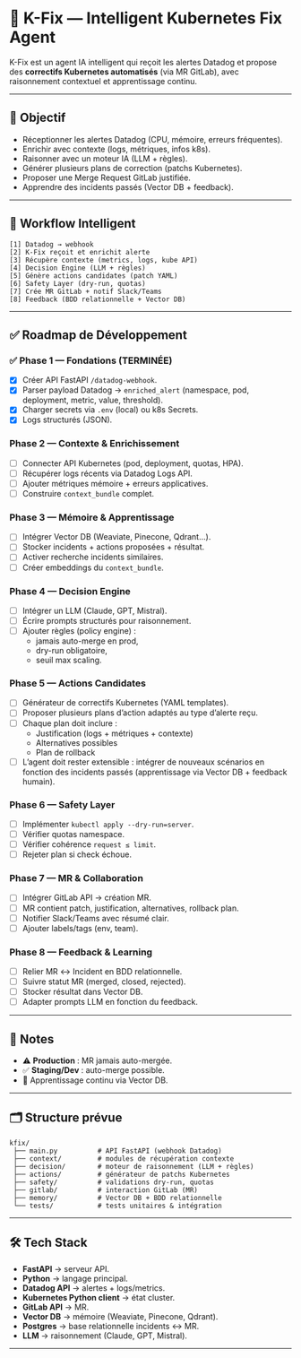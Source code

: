 # 🤖 K-Fix — Intelligent Kubernetes Fix Agent

K-Fix est un agent IA intelligent qui reçoit les alertes Datadog et propose des **correctifs Kubernetes automatisés** (via MR GitLab), avec raisonnement contextuel et apprentissage continu.

---

## 🎯 Objectif

- Réceptionner les alertes Datadog (CPU, mémoire, erreurs fréquentes).
- Enrichir avec contexte (logs, métriques, infos k8s).
- Raisonner avec un moteur IA (LLM + règles).
- Générer plusieurs plans de correction (patchs Kubernetes).
- Proposer une Merge Request GitLab justifiée.
- Apprendre des incidents passés (Vector DB + feedback).

---

## 🚀 Workflow Intelligent

```text
[1] Datadog → webhook
[2] K-Fix reçoit et enrichit alerte
[3] Récupère contexte (metrics, logs, kube API)
[4] Decision Engine (LLM + règles)
[5] Génère actions candidates (patch YAML)
[6] Safety Layer (dry-run, quotas)
[7] Crée MR GitLab + notif Slack/Teams
[8] Feedback (BDD relationnelle + Vector DB)
```

---

## ✅ Roadmap de Développement

### ✅ Phase 1 — Fondations (TERMINÉE)
- [x] Créer API FastAPI `/datadog-webhook`.
- [x] Parser payload Datadog → `enriched_alert` (namespace, pod, deployment, metric, value, threshold).
- [x] Charger secrets via `.env` (local) ou k8s Secrets.
- [x] Logs structurés (JSON).

### Phase 2 — Contexte & Enrichissement
- [ ] Connecter API Kubernetes (pod, deployment, quotas, HPA).
- [ ] Récupérer logs récents via Datadog Logs API.
- [ ] Ajouter métriques mémoire + erreurs applicatives.
- [ ] Construire `context_bundle` complet.

### Phase 3 — Mémoire & Apprentissage
- [ ] Intégrer Vector DB (Weaviate, Pinecone, Qdrant…).
- [ ] Stocker incidents + actions proposées + résultat.
- [ ] Activer recherche incidents similaires.
- [ ] Créer embeddings du `context_bundle`.

### Phase 4 — Decision Engine
- [ ] Intégrer un LLM (Claude, GPT, Mistral).
- [ ] Écrire prompts structurés pour raisonnement.
- [ ] Ajouter règles (policy engine) :
  - jamais auto-merge en prod,
  - dry-run obligatoire,
  - seuil max scaling.

### Phase 5 — Actions Candidates
- [ ] Générateur de correctifs Kubernetes (YAML templates).
- [ ] Proposer plusieurs plans d’action adaptés au type d’alerte reçu.
- [ ] Chaque plan doit inclure :
  - Justification (logs + métriques + contexte)
  - Alternatives possibles
  - Plan de rollback
- [ ] L’agent doit rester extensible : intégrer de nouveaux scénarios en fonction
      des incidents passés (apprentissage via Vector DB + feedback humain).

### Phase 6 — Safety Layer
- [ ] Implémenter `kubectl apply --dry-run=server`.
- [ ] Vérifier quotas namespace.
- [ ] Vérifier cohérence `request ≤ limit`.
- [ ] Rejeter plan si check échoue.

### Phase 7 — MR & Collaboration
- [ ] Intégrer GitLab API → création MR.
- [ ] MR contient patch, justification, alternatives, rollback plan.
- [ ] Notifier Slack/Teams avec résumé clair.
- [ ] Ajouter labels/tags (env, team).

### Phase 8 — Feedback & Learning
- [ ] Relier MR ↔ Incident en BDD relationnelle.
- [ ] Suivre statut MR (merged, closed, rejected).
- [ ] Stocker résultat dans Vector DB.
- [ ] Adapter prompts LLM en fonction du feedback.

---

## 📌 Notes

- ⚠️ **Production** : MR jamais auto-mergée.  
- ✅ **Staging/Dev** : auto-merge possible.  
- 🔄 Apprentissage continu via Vector DB.  

---

## 🗂 Structure prévue

```
kfix/
 ├── main.py          # API FastAPI (webhook Datadog)
 ├── context/         # modules de récupération contexte
 ├── decision/        # moteur de raisonnement (LLM + règles)
 ├── actions/         # générateur de patchs Kubernetes
 ├── safety/          # validations dry-run, quotas
 ├── gitlab/          # interaction GitLab (MR)
 ├── memory/          # Vector DB + BDD relationnelle
 └── tests/           # tests unitaires & intégration
```

---

## 🛠 Tech Stack

- **FastAPI** → serveur API.  
- **Python** → langage principal.  
- **Datadog API** → alertes + logs/metrics.  
- **Kubernetes Python client** → état cluster.  
- **GitLab API** → MR.  
- **Vector DB** → mémoire (Weaviate, Pinecone, Qdrant).  
- **Postgres** → base relationnelle incidents ↔ MR.  
- **LLM** → raisonnement (Claude, GPT, Mistral).  

---
